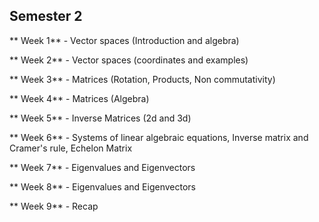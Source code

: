## Semester 2

** Week 1** - Vector spaces (Introduction and algebra)

** Week 2** - Vector spaces (coordinates and examples)

** Week 3** - Matrices (Rotation, Products, Non commutativity)

** Week 4** - Matrices (Algebra)

** Week 5** - Inverse Matrices (2d and 3d)

** Week 6** - Systems of linear algebraic equations, Inverse matrix and Cramer's rule, Echelon Matrix

** Week 7** - Eigenvalues and Eigenvectors

** Week 8** - Eigenvalues and Eigenvectors

** Week 9** - Recap

